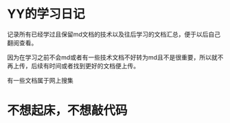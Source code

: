 # YY的学习日记

记录所有已经学过且保留md文档的技术以及往后学习的文档汇总，便于以后自己翻阅查看。

因为在学习之前不会md或者有一些技术文档不好转为md且不是很重要，所以就不再上传，后续有时间或者找到更好的文档便上传。

有一些文档属于网上搜集



















# 不想起床，不想敲代码